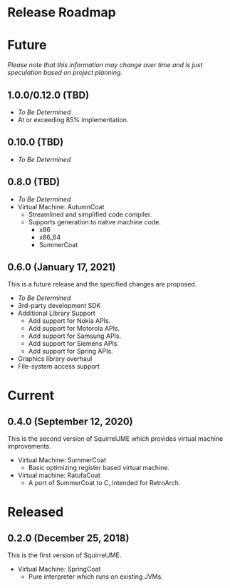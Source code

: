 # Release Roadmap

# Future

_Please note that this information may change over time and is just_
_speculation based on project planning._

## 1.0.0/0.12.0 (TBD)

 * _To Be Determined_
 * At or exceeding 85% implementation.

## 0.10.0 (TBD)

 * _To Be Determined_

## 0.8.0 (TBD)

 * _To Be Determined_
 * Virtual Machine: AutumnCoat
   * Streamlined and simplified code compiler.
   * Supports generation to native machine code.
     * x86
     * x86_64
     * SummerCoat

## 0.6.0 (January 17, 2021)

This is a future release and the specified changes are proposed.

 * _To Be Determined_
 * 3rd-party development SDK
 * Additional Library Support
   * Add support for Nokia APIs.
   * Add support for Motorola APIs.
   * Add support for Samsung APIs.
   * Add support for Siemens APIs.
   * Add support for Spring APIs.
 * Graphics library overhaul
 * File-system access support

# Current

## 0.4.0 (September 12, 2020)

This is the second version of SquirrelJME which provides virtual machine
improvements.

 * Virtual Machine: SummerCoat
   * Basic optimizing register based virtual machine.
 * Virtual machine: RatufaCoat
   * A port of SummerCoat to C, intended for RetroArch.

# Released

## 0.2.0 (December 25, 2018)

This is the first version of SquirrelJME.

 * Virtual Machine: SpringCoat
   * Pure interpreter which runs on existing JVMs.


